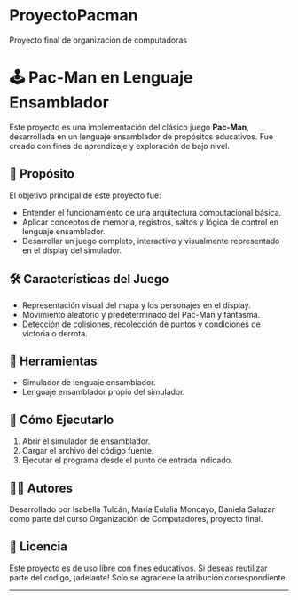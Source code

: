 # ProyectoPacman
Proyecto final de organización de computadoras


# 🕹️ Pac-Man en Lenguaje Ensamblador 

Este proyecto es una implementación del clásico juego **Pac-Man**, desarrollada en un lenguaje ensamblador de propósitos educativos. Fue creado con fines de aprendizaje y exploración de bajo nivel.

## 🧠 Propósito

El objetivo principal de este proyecto fue:
- Entender el funcionamiento de una arquitectura computacional básica.
- Aplicar conceptos de memoria, registros, saltos y lógica de control en lenguaje ensamblador.
- Desarrollar un juego completo, interactivo y visualmente representado en el display del simulador.

## 🛠️ Características del Juego

- Representación visual del mapa y los personajes en el display.
- Movimiento aleatorio y predeterminado del Pac-Man y fantasma.
- Detección de colisiones, recolección de puntos y condiciones de victoria o derrota.

## 🧱 Herramientas

-  Simulador de lenguaje ensamblador.
-  Lenguaje ensamblador propio del simulador.

## 🚀 Cómo Ejecutarlo

1. Abrir el simulador de ensamblador.
2. Cargar el archivo del código fuente. 
3. Ejecutar el programa desde el punto de entrada indicado.

## 👨‍💻 Autores

Desarrollado por Isabella Tulcán, María Eulalia Moncayo, Daniela Salazar como parte del curso Organización de Computadores, proyecto final.

## 📄 Licencia

Este proyecto es de uso libre con fines educativos. Si deseas reutilizar parte del código, ¡adelante! Solo se agradece la atribución correspondiente.

---


